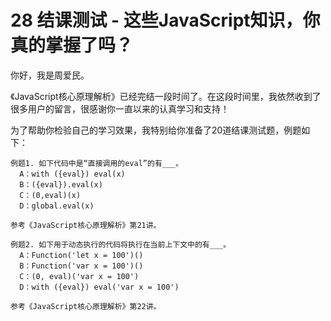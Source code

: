 
# 28 结课测试 - 这些JavaScript知识，你真的掌握了吗？

你好，我是周爱民。

《JavaScript核心原理解析》已经完结一段时间了。在这段时间里，我依然收到了很多用户的留言，很感谢你一直以来的认真学习和支持！

为了帮助你检验自己的学习效果，我特别给你准备了20道结课测试题，例题如下：

```
例题1. 如下代码中是“直接调用的eval”的有___。
  A：with ({eval}) eval(x)
  B：({eval}).eval(x)
  C：(0,eval)(x)
  D：global.eval(x)

参考《JavaScript核心原理解析》第21讲。
```

```
例题2. 如下用于动态执行的代码将执行在当前上下文中的有___。
  A：Function('let x = 100')()
  B：Function('var x = 100')()
  C：(0, eval)('var x = 100')
  D：with ({eval}) eval('var x = 100')

参考《JavaScript核心原理解析》第22讲。
```
